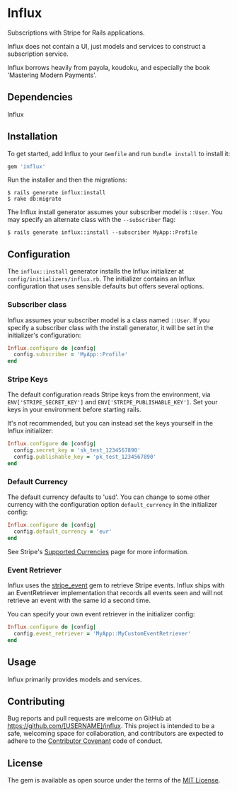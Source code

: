 # Influx

Subscriptions with Stripe for Rails applications. 

Influx does not contain a UI, just models and services to construct a subscription service.

Influx borrows heavily from payola, koudoku, and especially the book 'Mastering Modern Payments'.

## Dependencies

Influx 


## Installation

To get started, add Influx to your `Gemfile` and run `bundle install` to install it:

```ruby
gem 'influx'
```

Run the installer and then the migrations:

    $ rails generate influx:install
    $ rake db:migrate

The Influx install generator assumes your subscriber model is `::User`. You may specify an alternate class with the
`--subscriber` flag:

    $ rails generate influx::install --subscriber MyApp::Profile


## Configuration

The `influx::install` generator installs the Influx initializer at `config/initializers/influx.rb`. The initializer
contains an Influx configuration that uses sensible defaults but offers several options.

### Subscriber class

Influx assumes your subscriber model is a class named `::User`. If you specify a subscriber class with the install
generator, it will be set in the initializer's configuration:

```ruby
Influx.configure do |config|
  config.subscriber = 'MyApp::Profile'
end
```


### Stripe Keys

The default configuration reads Stripe keys from the environment, via `ENV['STRIPE_SECRET_KEY']` and 
`ENV['STRIPE_PUBLISHABLE_KEY']`. Set your keys in your environment before starting rails. 

It's not recommended, but you can instead set the keys yourself in the Influx initializer:

```ruby
Influx.configure do |config|
  config.secret_key = 'sk_test_1234567890'
  config.publishable_key = 'pk_test_1234567890'
end
```


### Default Currency

The default currency defaults to 'usd'. You can change to some other currency with the configuration
option `default_currency` in the initializer config:

```ruby
Influx.configure do |config|
  config.default_currency = 'eur'
end
```

See Stripe's [Supported Currencies](https://stripe.com/docs/currencies) page for more information.


### Event Retriever

Influx uses the [stripe_event](https://github.com/integrallis/stripe_event) gem to retrieve Stripe events.
Influx ships with an EventRetriever implementation that records all events seen and will not retrieve an event
with the same id a second time.

You can specify your own event retriever in the initializer config:

```ruby
Influx.configure do |config|
  config.event_retriever = 'MyApp::MyCustomEventRetriever'
end
```


## Usage

Influx primarily provides models and services.


## Contributing

Bug reports and pull requests are welcome on GitHub at https://github.com/[USERNAME]/influx. This project 
is intended to be a safe, welcoming space for collaboration, and contributors are expected to adhere to 
the [Contributor Covenant](http://contributor-covenant.org) code of conduct.

## License

The gem is available as open source under the terms of the [MIT License](http://opensource.org/licenses/MIT).

